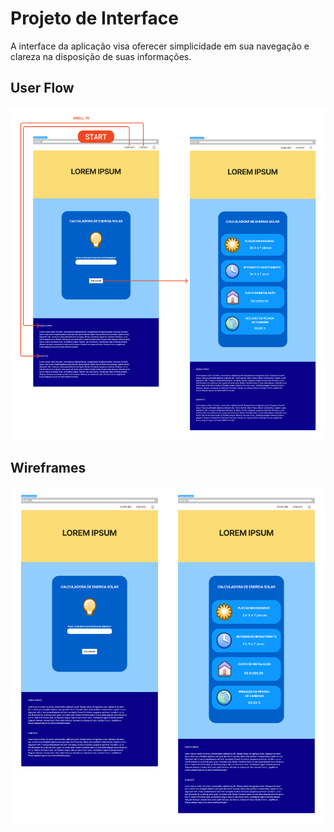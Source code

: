 
# Projeto de Interface

A interface da aplicação visa oferecer simplicidade em sua navegação e clareza na disposição de suas informações.

## User Flow

![Exemplo de UserFlow](img/userflow_v1.png)

## Wireframes

![Exemplo de Wireframe](img/wireframe_v1.png)

